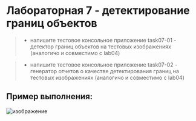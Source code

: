# Лабораторная 7 - детектирование границ объектов

> - напишите тестовое консольное приложение task07-01 - детектор границ объектов на тестовых изображениях (аналогичо и совместимо с lab04)

> - напишите тестовое консольное приложение task07-02 - генератор отчетов о качестве детектирования границ на тестовых изображениях (аналогичо и совместимо с lab04)


## Пример выполнения:

![изображение](https://github.com/user-attachments/assets/8ee81881-fb62-4114-994c-996fb3d5d6d6)
